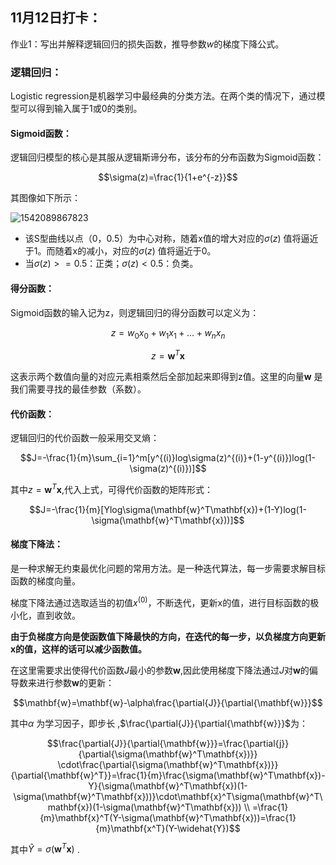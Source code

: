 ## 11月12日打卡：

作业1：写出并解释逻辑回归的损失函数，推导参数$w$的梯度下降公式。

### 逻辑回归：    

Logistic regression是机器学习中最经典的分类方法。在两个类的情况下，通过模型可以得到输入属于1或0的类别。

#### Sigmoid函数：

逻辑回归模型的核心是其服从逻辑斯谛分布，该分布的分布函数为Sigmoid函数：      

$$\sigma(z)=\frac{1}{1+e^{-z}}$$         

其图像如下所示：

![1542089867823](C:\Users\haha\AppData\Local\Temp\1542089867823.png)

* 该S型曲线以点（0，0.5）为中心对称，随着x值的增大对应的$\sigma(z)$ 值将逼近于1。而随着x的减小，对应的$\sigma(z)$ 值将逼近于0。
* 当$\sigma(z)>=0.5$：正类；$\sigma(z)<0.5$：负类。

#### 得分函数：

Sigmoid函数的输入记为z，则逻辑回归的得分函数可以定义为：

$$z=w_0x_0+w_1x_1+...+w_nx_n$$ 

$$z=\mathbf{w}^T\mathbf{x}$$

这表示两个数值向量的对应元素相乘然后全部加起来即得到z值。这里的向量$\mathbf{w}$ 是我们需要寻找的最佳参数（系数）。

#### 代价函数：    

逻辑回归的代价函数一般采用交叉熵：

$$J=-\frac{1}{m}\sum_{i=1}^m[y^{(i)}log\sigma(z)^{(i)}+(1-y^{(i)})log(1-\sigma(z)^{(i)})]$$

其中$z=\mathbf{w}^T\mathbf{x}$,代入上式，可得代价函数的矩阵形式：

$$J=-\frac{1}{m}[Ylog\sigma(\mathbf{w}^T\mathbf{x})+(1-Y)log(1-\sigma(\mathbf{w}^T\mathbf{x}))]$$

#### 梯度下降法：

是一种求解无约束最优化问题的常用方法。是一种迭代算法，每一步需要求解目标函数的梯度向量。

梯度下降法通过选取适当的初值$x^{(0)}$，不断迭代，更新x的值，进行目标函数的极小化，直到收敛。

**由于负梯度方向是使函数值下降最快的方向，在迭代的每一步，以负梯度方向更新x的值，这样的话可以减少函数值。** 

在这里需要求出使得代价函数$J$最小的参数$\mathbf{w}$,因此使用梯度下降法通过$J$对$\mathbf{w}$的偏导数来进行参数$\mathbf{w}$的更新：

$$\mathbf{w}=\mathbf{w}-\alpha\frac{\partial{J}}{\partial{\mathbf{w}}}$$

其中$\alpha$ 为学习因子，即步长 ,$\frac{\partial{J}}{\partial{\mathbf{w}}}$为：

$$\frac{\partial{J}}{\partial{\mathbf{w}}}=\frac{\partial{j}}{\partial{\sigma(\mathbf{w}^T\mathbf{x})}} \cdot\frac{\partial{\sigma(\mathbf{w}^T\mathbf{x})}}{\partial{\mathbf{w}^T}}=\frac{1}{m}\frac{\sigma(\mathbf{w}^T\mathbf{x})-Y}{\sigma(\mathbf{w}^T\mathbf{x})(1-\sigma(\mathbf{w}^T\mathbf{x}))}\cdot\mathbf{x}^T\sigma(\mathbf{w}^T\mathbf{x})(1-\sigma(\mathbf{w}^T\mathbf{x})) \\ =\frac{1}{m}\mathbf{x}^T(Y-\sigma(\mathbf{w}^T\mathbf{x}))=\frac{1}{m}\mathbf{x^T}(Y-\widehat{Y})$$

其中$\widehat{Y}=\sigma(\mathbf{w}^T\mathbf{x})$ .












